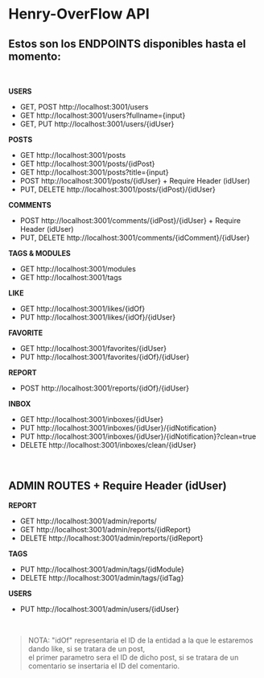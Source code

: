 # Henry-OverFlow API

## Estos son los ENDPOINTS disponibles hasta el momento:
<br/>

__USERS__

  - GET, POST http://localhost:3001/users
  - GET http://localhost:3001/users?fullname={input}
  - GET, PUT http://localhost:3001/users/{idUser}

__POSTS__

  - GET http://localhost:3001/posts
  - GET http://localhost:3001/posts/{idPost}
  - GET http://localhost:3001/posts?title={input}
  - POST http://localhost:3001/posts/{idUser} + Require Header (idUser)
  - PUT, DELETE http://localhost:3001/posts/{idPost}/{idUser}
  
__COMMENTS__

  - POST http://localhost:3001/comments/{idPost}/{idUser} + Require Header (idUser)
  - PUT, DELETE http://localhost:3001/comments/{idComment}/{idUser}

__TAGS & MODULES__

  - GET http://localhost:3001/modules
  - GET http://localhost:3001/tags

__LIKE__

  - GET http://localhost:3001/likes/{idOf}
  - PUT http://localhost:3001/likes/{idOf}/{idUser}

__FAVORITE__

  - GET http://localhost:3001/favorites/{idUser}
  - PUT http://localhost:3001/favorites/{idOf}/{idUser}

__REPORT__

  - POST http://localhost:3001/reports/{idOf}/{idUser}

__INBOX__

  - GET http://localhost:3001/inboxes/{idUser}
  - PUT http://localhost:3001/inboxes/{idUser}/{idNotification}
  - PUT http://localhost:3001/inboxes/{idUser}/{idNotification}?clean=true
  - DELETE http://localhost:3001/inboxes/clean/{idUser}

<br/>

## <b> ADMIN ROUTES </b> + Require Header (idUser)

__REPORT__

  - GET http://localhost:3001/admin/reports/
  - GET http://localhost:3001/admin/reports/{idReport}
  - DELETE http://localhost:3001/admin/reports/{idReport}
  
__TAGS__

  - PUT http://localhost:3001/admin/tags/{idModule}
  - DELETE http://localhost:3001/admin/tags/{idTag}
  
__USERS__

  - PUT http://localhost:3001/admin/users/{idUser}
  

<br/>

> NOTA: "idOf" representaria el ID de la entidad a la que le estaremos dando like, si se tratara de un post, <br/> el primer parametro sera el ID de dicho post, si se tratara de un comentario se insertaria el ID del comentario.

